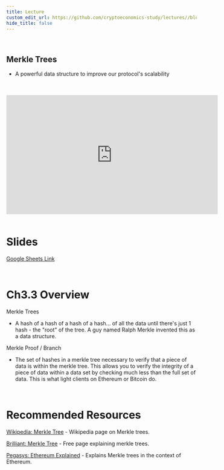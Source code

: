```yaml
---
title: Lecture
custom_edit_url: https://github.com/cryptoeconomics-study/lectures//blob/master/ch3/3.3/lecture.md
hide_title: false
---
```

<!-- This file is generated by /website/scripts/sync-util.js - changes will be overwritten! -->

<br />

## Merkle Trees
- A powerful data structure to improve our protocol's scalability

<br />
<br />
<iframe
	width="560"
	height="315"
	src="https://www.youtube.com/embed/n7DrsWDkKP4"
	frameborder="0"
	allow="accelerometer; autoplay; encrypted-media; gyroscope; picture-in-picture"
	allowfullscreen>
</iframe>
<br />
<br />

# Slides

[Google Sheets Link](https://docs.google.com/presentation/d/1KxqlX9_IvCfnbqGU1q5nIiaj4FXV7mFoUJwHRovIUG8/edit)

<br />

# Ch3.3 Overview

Merkle Trees
- A hash of a hash of a hash of a hash... of all the data until there's just 1 hash - the "root" of the tree. A guy named Ralph Merkle invented this as a data structure.

Merkle Proof / Branch
- The set of hashes in a merkle tree necessary to verify that a piece of data is within the merkle tree. This allows you to verify the integrity of a piece of data within a data set by checking much less than the full set of data. This is what light clients on Ethereum or Bitcoin do.

<br />

# Recommended Resources

[Wikipedia: Merkle Tree](https://en.wikipedia.org/wiki/Merkle_tree) - Wikipedia page on Merkle trees.

[Brilliant: Merkle Tree](https://brilliant.org/wiki/merkle-tree/) - Free page explaining merkle trees.

[Pegasys: Ethereum Explained](https://pegasys.tech/ethereum-explained-merkle-trees-world-state-transactions-and-more/) - Explains Merkle trees in the context of Ethereum.

<br />

